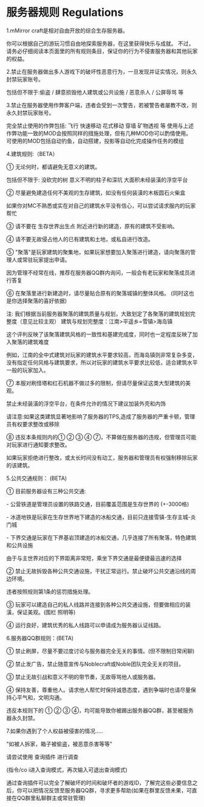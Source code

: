 # 服务器规则 Regulations

1.mMirror craft是相对自由开放的综合生存服务器。

你可以根据自己的游玩习惯自由地探索服务器，在这里获得快乐与成就。
不过，请务必仔细阅读本页面里的所有规则条目，保证你的行为不侵害服务器和其他玩家的权益。

2.禁止在服务器做出多人游戏下的破坏性恶意行为，一旦发现并证实情况，则永久封禁玩家账号。

包括但不限于:偷盗 / 肆意损毁他人建筑或公共设施 / 恶意杀人 / 公屏辱骂 等

3.禁止在服务器使用作弊客户端，违者会受到一次警告，若被警告者屡教不改，则永久封禁玩家账号。

完全禁止使用的作弊包括: 飞行 快速移动 花式移动 穿墙 矿物透视 等
使用与上述作弊功能一致的MOD会按照同样的措施处理，但有几种MOD你可以酌情使用。
可使用的MOD包括自动钓鱼，自动搭建，投影等自动化完成操作任务的模组

4.建筑规则:（BETA）

① 无论何时，都请避免无意义的建筑。

包括但不限于: 没砍完的树 意义不明的柱子和深坑 大面积未经装潢的浮空平台 

② 尽量避免建造任何不美观的生存建筑，如没有任何装潢的木板圆石火柴盒

 如果你对MC不熟悉或实在对自己的建筑水平没有信心，可以尝试请求服内的玩家帮忙

③ 请不要在 生存世界出生点 附近进行新的建造，原有的建筑不受影响。

④ 请不要无故侵占他人的已有建筑和土地，或私自进行改造。

⑤ "聚落"是玩家建筑的聚集地，如果玩家想要加入聚落进行建造，请向聚落的管理人或常驻玩家提出申请。

因为管理不经常在线，推荐在服务器QQ群内询问，一般会有老玩家和聚落成员进行答复

⑥ 在聚落里进行新建造时，请尽量贴合原有的聚落城镇的整体风格。 (同时这也是你选择聚落的喜好依据)

注: 我们根据当前服务器聚落的建筑质量与规划，大致划定了各聚落的建筑规划完整度（意见比较主观）
建筑与规划完整度：江南>平遥乡=雪镇>海岛镇

这个评判反映了该聚落建筑风格的一致性和基建完成度，同时也一定程度反映了加入聚落的建筑难度

例如，江南的全中式建筑对玩家的建筑水平要求较高，而海岛镇则非常复杂多变，没有指定任何风格与建筑要求，所以对玩家的建筑水平要求比较低，适合建筑水平一般的玩家加入。

⑦ 本服对刷怪塔和红石机器不做过多的限制，但请尽量保证这类大型建筑的美观。

 禁止未经装潢的浮空平台，在条件允许的情况下建议加装外壳和内饰

 请注意:如果这类建筑显著地影响了服务器的TPS,造成了服务器的严重卡顿，管理员有权要求整改或移除

⑧ 违反本条规则内的① ② ③ ④ ⑦，不算做在服务器的违规，但管理员可能对玩家进行通知要求整改。

如果玩家拒绝进行整改，或太长时间没有动工，服务器和管理员有权强制移除玩家的该建筑。

5.公共交通规则： (BETA) 

① 目前服务器设有三种公共交通:

\- 公营铁道是管理员设置的铁路交通，目前覆盖范围是生存世界的 (+-3000格)

\- 冰道地铁是玩家在生存世界地下建造的冰船交通，目前只连接雪镇-生存主城-炎门城

\- 下界交通是玩家在下界基岩顶建造的冰船交通，几乎连接了所有聚落，特色建筑和公共设施

由于与主世界对应的下界距离非常短，乘坐下界交通是最便捷最迅速的选择



② 禁止无故拆毁各种公共交通设施，干扰正常运行。禁止破坏公共交通沿线的周边环境。

违者按照规则第1条的惩罚措施处理。

③ 玩家可以建造自己的私人线路并连接到各种公共交通设施，但要做相应的装潢，保证美观。(围栏 照明等)

④ 运行良好，建筑优秀的私人线路可以申请成为服务器认证线路。

6.服务器QQ群规则：(BETA)

① 禁止刷屏，尽量不要过度讨论与服务器完全无关的事情。(但不限制日常闲聊)

② 禁止发广告，禁止随意宣传与Noblecraft或Noble团队完全无关的项目。

③ 禁止无故引战和意义不明的带节奏，无故辱骂他人或服务器。

④ 保持友善，尊重他人。请求他人帮忙时保持诚恳态度，遇到争端时也请尽量保持心平气和，文明沟通。



违反本规则下的 ① ② ③ ④，均可能导致你被踢出服务器QQ群，甚至被服务器永久封禁。

7.如果你遇到了个人权益被侵害的情况.....

"如被人拆家，箱子被偷盗，被恶意杀害等等"

请尝试使用 查询插件 进行调查

(指令/co i进入查询模式，再次输入可退出查询模式)

通过查询插件可以完全了解破坏的时间和破坏者的游戏ID，了解完这些必要信息之后，你可以把情况反馈至服务器QQ群，寻求更多帮助(如果在群里反馈未果，可直接在QQ群里私聊群主或常驻管理)